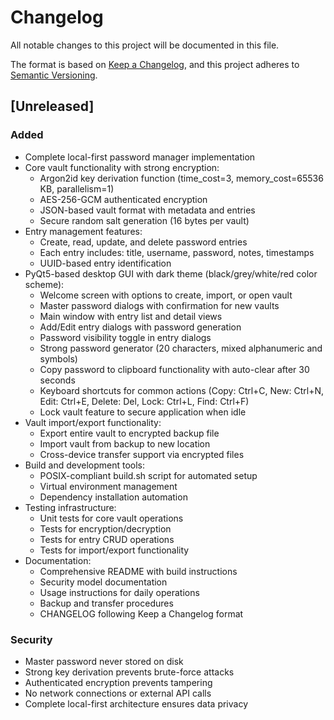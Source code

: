 # Changelog

All notable changes to this project will be documented in this file.

The format is based on [Keep a Changelog](https://keepachangelog.com/en/1.0.0/),
and this project adheres to [Semantic Versioning](https://semver.org/spec/v2.0.0.html).

## [Unreleased]

### Added
- Complete local-first password manager implementation
- Core vault functionality with strong encryption:
  - Argon2id key derivation function (time_cost=3, memory_cost=65536 KB, parallelism=1)
  - AES-256-GCM authenticated encryption
  - JSON-based vault format with metadata and entries
  - Secure random salt generation (16 bytes per vault)
- Entry management features:
  - Create, read, update, and delete password entries
  - Each entry includes: title, username, password, notes, timestamps
  - UUID-based entry identification
- PyQt5-based desktop GUI with dark theme (black/grey/white/red color scheme):
  - Welcome screen with options to create, import, or open vault
  - Master password dialogs with confirmation for new vaults
  - Main window with entry list and detail views
  - Add/Edit entry dialogs with password generation
  - Password visibility toggle in entry dialogs
  - Strong password generator (20 characters, mixed alphanumeric and symbols)
  - Copy password to clipboard functionality with auto-clear after 30 seconds
  - Keyboard shortcuts for common actions (Copy: Ctrl+C, New: Ctrl+N, Edit: Ctrl+E, Delete: Del, Lock: Ctrl+L, Find: Ctrl+F)
  - Lock vault feature to secure application when idle
- Vault import/export functionality:
  - Export entire vault to encrypted backup file
  - Import vault from backup to new location
  - Cross-device transfer support via encrypted files
- Build and development tools:
  - POSIX-compliant build.sh script for automated setup
  - Virtual environment management
  - Dependency installation automation
- Testing infrastructure:
  - Unit tests for core vault operations
  - Tests for encryption/decryption
  - Tests for entry CRUD operations
  - Tests for import/export functionality
- Documentation:
  - Comprehensive README with build instructions
  - Security model documentation
  - Usage instructions for daily operations
  - Backup and transfer procedures
  - CHANGELOG following Keep a Changelog format

### Security
- Master password never stored on disk
- Strong key derivation prevents brute-force attacks
- Authenticated encryption prevents tampering
- No network connections or external API calls
- Complete local-first architecture ensures data privacy
